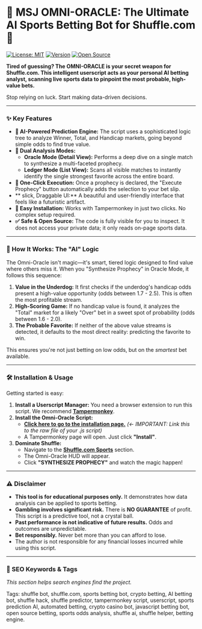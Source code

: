# 🔮 MSJ OMNI-ORACLE: The Ultimate AI Sports Betting Bot for Shuffle.com 🔮

[![License: MIT](https://img.shields.io/badge/License-MIT-yellow.svg)](https://opensource.org/licenses/MIT)
[![Version](https://img.shields.io/badge/Version-2.7-blue.svg)](https://github.com/your-username/your-repo)
[![Open Source](https://badges.frapsoft.com/os/v2/open-source.svg?v=103)](https://github.com/your-username/your-repo)

**Tired of guessing? The OMNI-ORACLE is your secret weapon for Shuffle.com. This intelligent userscript acts as your personal AI betting analyst, scanning live sports data to pinpoint the most probable, high-value bets.**

Stop relying on luck. Start making data-driven decisions.

---

### ✨ Key Features

-   **🤖 AI-Powered Prediction Engine:** The script uses a sophisticated logic tree to analyze Winner, Total, and Handicap markets, going beyond simple odds to find true value.
-   **🔮 Dual Analysis Modes:**
    -   **Oracle Mode (Detail View):** Performs a deep dive on a single match to synthesize a multi-faceted prophecy.
    -   **Ledger Mode (List View):** Scans all visible matches to instantly identify the single strongest favorite across the entire board.
-   **🎯 One-Click Execution:** Once a prophecy is declared, the "Execute Prophecy" button automatically adds the selection to your bet slip.
-   ** slick, Draggable UI:** A beautiful and user-friendly interface that feels like a futuristic artifact.
-   **🚀 Easy Installation:** Works with Tampermonkey in just two clicks. No complex setup required.
-   **✅ Safe & Open Source:** The code is fully visible for you to inspect. It does not access your private data; it only reads on-page sports data.

---

### 🚀 How It Works: The "AI" Logic

The Omni-Oracle isn't magic—it's smart, tiered logic designed to find value where others miss it. When you "Synthesize Prophecy" in Oracle Mode, it follows this sequence:

1.  **Value in the Underdog:** It first checks if the underdog's handicap odds present a high-value opportunity (odds between 1.7 - 2.5). This is often the most profitable stream.
2.  **High-Scoring Game:** If no handicap value is found, it analyzes the "Total" market for a likely "Over" bet in a sweet spot of probability (odds between 1.6 - 2.0).
3.  **The Probable Favorite:** If neither of the above value streams is detected, it defaults to the most direct reality: predicting the favorite to win.

This ensures you're not just betting on low odds, but on the *smartest* bet available.

---

### 🛠️ Installation & Usage

Getting started is easy:

1.  **Install a Userscript Manager:** You need a browser extension to run this script. We recommend [**Tampermonkey**](https://www.tampermonkey.net/).
2.  **Install the Omni-Oracle Script:**
    -   [**Click here to go to the installation page.**](https://github.com/your-username/your-repo/raw/main/omni-oracle.user.js) *(<- IMPORTANT: Link this to the raw file of your .js script)*
    -   A Tampermonkey page will open. Just click **"Install"**.
3.  **Dominate Shuffle:**
    -   Navigate to the [**Shuffle.com Sports**](https://shuffle.com/sports) section.
    -   The Omni-Oracle HUD will appear.
    -   Click **"SYNTHESIZE PROPHECY"** and watch the magic happen!

---

### ⚠️ Disclaimer

-   **This tool is for educational purposes only.** It demonstrates how data analysis can be applied to sports betting.
-   **Gambling involves significant risk.** There is **NO GUARANTEE** of profit. This script is a predictive tool, not a crystal ball.
-   **Past performance is not indicative of future results.** Odds and outcomes are unpredictable.
-   **Bet responsibly.** Never bet more than you can afford to lose.
-   The author is not responsible for any financial losses incurred while using this script.

---

### 🔑 SEO Keywords & Tags

*This section helps search engines find the project.*

Tags: shuffle bot, shuffle.com, sports betting bot, crypto betting, AI betting bot, shuffle hack, shuffle predictor, tampermonkey script, userscript, sports prediction AI, automated betting, crypto casino bot, javascript betting bot, open source betting, sports odds analysis, shuffle ai, shuffle helper, betting engine.
